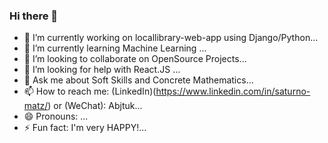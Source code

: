 ### Hi there 👋


- 🔭 I’m currently working on locallibrary-web-app using Django/Python...
- 🌱 I’m currently learning  Machine Learning ...
- 👯 I’m looking to collaborate on OpenSource Projects...
- 🤔 I’m looking for help with React.JS ...
- 💬 Ask me about Soft Skills and Concrete Mathematics...
- 📫 How to reach me: (LinkedIn)(https://www.linkedin.com/in/saturno-matz/) or (WeChat): Abjtuk...
- 😄 Pronouns: ...
- ⚡ Fun fact: I'm very HAPPY!...

